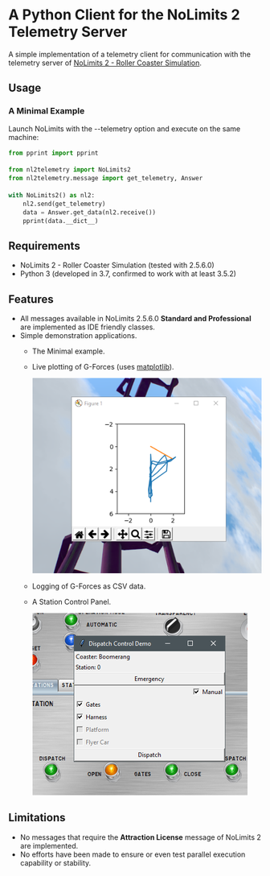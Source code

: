 # A Python Client for the NoLimits 2 Telemetry Server
A simple implementation of a telemetry client for communication with the telemetry server of [NoLimits 2 - Roller Coaster Simulation](http://www.nolimitscoaster.com/).

## Usage
### A Minimal Example

Launch NoLimits with the --telemetry option and execute on the same machine:

```Python
from pprint import pprint

from nl2telemetry import NoLimits2
from nl2telemetry.message import get_telemetry, Answer

with NoLimits2() as nl2:
    nl2.send(get_telemetry)
    data = Answer.get_data(nl2.receive())
    pprint(data.__dict__)
```

## Requirements
* NoLimits 2 - Roller Coaster Simulation (tested with 2.5.6.0)
* Python 3 (developed in 3.7, confirmed to work with at least 3.5.2)

## Features 
* All messages available in NoLimits 2.5.6.0 __Standard and Professional__ are
implemented as IDE friendly classes.
* Simple demonstration applications. 
    * The Minimal example.
    * Live plotting of G-Forces (uses [matplotlib](https://matplotlib.org/)).
    
        ![](docs/liveplot.png?raw=True
    "matplotlib interface for live g force logging")
    * Logging of G-Forces as CSV data.
    * A Station Control Panel.
    
        ![](docs/dispatch_control.png?raw=True
    "telemetry based control panel")

## Limitations
* No messages that require the __Attraction License__ message of NoLimits 2
are implemented.
* No efforts have been made to ensure or even test parallel execution
capability or stability.
